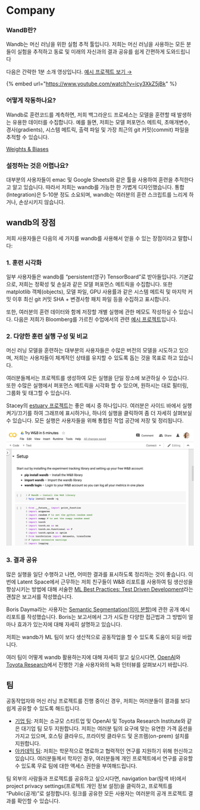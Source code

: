 # Company

###  **WandB란?**

Wandb는 머신 러닝을 위한 실험 추적 툴입니다. 저희는 머신 러닝을 사용하는 모든 분들이 실험을 추적하고 동료 및 미래의 자신과의 결과 공유를 쉽게 간편하게 도와드립니다

다음은 간략한 1분 소개 영상입니다. [예시 프로젝트 보기 →](https://app.wandb.ai/stacey/estuary)​

{% embed url="https://www.youtube.com/watch?v=icy3XkZ5jBk" %}

###  **어떻게 작동하나요?**

Wandb로 훈련코드를 계측하면, 저희 백그라운드 프로세스는 모델을 훈련할 때 발생하는 유용한 데이터를 수집합니다. 예를 들면, 저희는 모델 퍼포먼스 메트릭, 초매개변수, 경사\(gradients\), 시스템 메트릭, 출력 파일 및 가장 최근의 git 커밋\(commit\) 파일을 추적할 수 있습니다.

[Weights & Biases](https://docs.wandb.ai/v/ko/)

###  **설정하는 것은 어렵나요?**

대부분의 사용자들이 emac 및 Google Sheets와 같은 툴을 사용하여 훈련을 추적한다고 알고 있습니다. 따라서 저희는 wandb를 가능한 한 가볍게 디자인했습니다. 통합\(Integration\)은 5-10분 정도 소요되며, wandb는 여러분의 훈련 스크립트를 느리게 하거나, 손상시키지 않습니다.

##  **wandb의 장점**

저희 사용자들은 다음의 세 가지를 wandb를 사용해서 얻을 수 있는 장점이라고 말합니다:

### 1. **훈련 시각화**

일부 사용자들은 wandb를 “persistent\(영구\) TensorBoard”로 받아들입니다. 기본값으로, 저희는 정확성 및 손실과 같은 모델 퍼포먼스 메트릭을 수집합니다. 또한 matplotlib 객체\(objects\), 모델 파일, GPU 사용률과 같은 시스템 메트릭 및 마지막 커밋 이후 최신 git 커밋 SHA + 변경사항 패치 파일 등을 수집하고 표시합니다.

또한, 여러분의 훈련 데이터와 함께 저장할 개별 실행에 관한 메모도 작성하실 수 있습니다. 다음은 저희가 Bloomberg를 가르친 수업에서의 관련 [예시 프로젝트](https://app.wandb.ai/bloomberg-class/imdb-classifier/runs/2tc2fm99/overview)입니다.

### 2.  **다양한 훈련 실행 구성 및 비교**

머신 러닝 모델을 훈련하는 대부분의 사용자들은 수많은 버전의 모델을 시도하고 있으며, 저희는 사용자들이 체계적인 상태를 유지할 수 있도록 돕는 것을 목표로 하고 있습니다.

여러분들께서는 프로젝트를 생성하여 모든 실행을 단일 장소에 보관하실 수 있습니다. 또한 수많은 실행에서 퍼포먼스 메트릭을 시각화 할 수 있으며, 원하시는 대로 필터링, 그룹화 및 태그할 수 있습니다.

 Stacey의 [estuary 프로젝트](https://app.wandb.ai/stacey/estuary)는 좋은 예시 중 하나입니다. 여러분은 사이드 바에서 실행 켜기/끄기를 하여 그래프에 표시하거나, 하나의 실행을 클릭하여 좀 더 자세히 살펴보실 수 있습니다. 모든 실행은 사용자들을 위해 통합된 작업 공간에 저장 및 정리됩니다.

![](../.gitbook/assets/image%20%2885%29%20%281%29%20%282%29%20%283%29%20%283%29%20%283%29%20%283%29%20%283%29.png)

### 3.  **결과 공유**

많은 실행을 일단 수행하고 나면, 어떠한 결과를 표시하도록 정리하는 것이 좋습니다. 이번에 Latent Space에서 근무하는 저희 친구들이 W&B 리포트를 사용하여 팀 생산성을 향상시키는 방법에 대해 서술한 [ML Best Practices: Test Driven Development](https://www.wandb.com/articles/ml-best-practices-test-driven-development)라는 괜찮은 보고서를 작성했습니다.

 Boris Dayma라는 사용자는 [Semantic Segmentation\(의미 분할\)](https://app.wandb.ai/borisd13/semantic-segmentation/reports?view=borisd13%2FSemantic%20Segmentation%20Report)에 관한 공개 예시 리포트를 작성했습니다. Boris는 보고서에서 그가 시도한 다양한 접근법과 그 방법이 얼마나 효과가 있는지에 대해 자세히 설명하고 있습니다.

저희는 wandb가 ML 팀이 보다 생산적으로 공동작업을 할 수 있도록 도움이 되길 바랍니다.

 여러 팀이 어떻게 wandb 활용하는지에 대해 자세히 알고 싶으시다면, [OpenAI](https://www.wandb.com/articles/why-experiment-tracking-is-crucial-to-openai)와 [Toyota Research](https://www.youtube.com/watch?v=CaQCw-DKiO8)에서 진행한 기술 사용자와의 녹화 인터뷰를 살펴보시기 바랍니다.  


## **팀**

공동작업자와 머신 러닝 프로젝트를 진행 중이신 경우, 저희는 여러분들이 결과를 보다 쉽게 공유할 수 있도록 해드립니다.

* [기업 팀](https://www.wandb.com/pricing): 저희는 소규모 스타트업 및 OpenAI 및 Toyota Research Institute와 같은 대기업 팀 모두 지원합니다. 저희는 여러분 팀의 요구에 맞는 유연한 가격 옵션을 가지고 있으며, 호스팅 클라우드, 프라이빗 클라우드 및 온프렘\(on-prem\) 설치를 지원합니다.
* [아카데믹 팀](https://www.wandb.com/academic): 저희는 학문적으로 명료하고 협력적인 연구를 지원하기 위해 헌신하고 있습니다. 여러분들께서 학자인 경우, 여러분들께 개인 프로젝트에서 연구를 공유할 수 있도록 무료 팀에 대한 액세스 권한을 부여해드립니다.

팀 외부의 사람들과 프로젝트를 공유하고 싶으시다면, navigation bar\(탐색 바\)에서 project privacy settings\(프로젝트 개인 정보 설정\)을 클릭하고, 프로젝트를 “Public\(공개\)”로 설정합니다. 링크를 공유한 모든 사용자는 여러분의 공개 프로젝트 결과를 확인할 수 있습니다.

